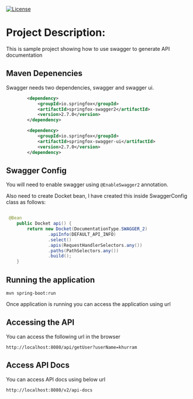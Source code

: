 [![License](https://img.shields.io/badge/License-Apache%202.0-blue.svg)](https://opensource.org/licenses/Apache-2.0)

# Project Description:

This is sample project showing how to use swagger to generate API documentation

## Maven Depenencies 

Swagger needs two dependencies,  swagger and swagger ui.

```xml
		<dependency>
			<groupId>io.springfox</groupId>
			<artifactId>springfox-swagger2</artifactId>
			<version>2.7.0</version>
		</dependency>

		<dependency>
			<groupId>io.springfox</groupId>
			<artifactId>springfox-swagger-ui</artifactId>
			<version>2.7.0</version>
		</dependency>
```


## Swagger Config

You will need to enable swagger using `@EnableSwagger2` annotation.

Also need to create Docket bean, I have created this inside SwaggerConfig class as follows:

```java 

 @Bean
    public Docket api() {
        return new Docket(DocumentationType.SWAGGER_2)
                .apiInfo(DEFAULT_API_INFO)
                .select()
                .apis(RequestHandlerSelectors.any())
                .paths(PathSelectors.any())
                .build();
    }

```

## Running the application 

```shell
mvn spring-boot:run 
```

Once application is running you can access the application using url 


## Accessing the API 

You can access the following url in the browser
```
http://localhost:8080/api/getUser?userName=khurram
```


## Access API Docs

You can access API docs using below url

```
http://localhost:8080/v2/api-docs
```


